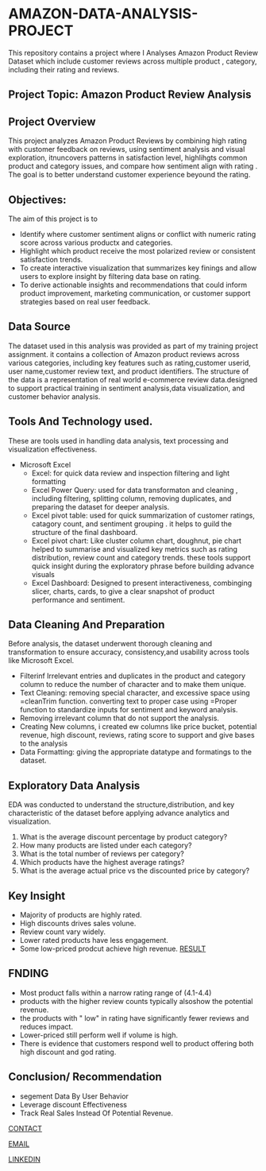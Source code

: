 
# AMAZON-DATA-ANALYSIS-PROJECT
This repository contains a project where I Analyses Amazon Product Review Dataset which include customer reviews across multiple product , category, including their rating and reviews.
## Project Topic:  Amazon Product Review Analysis 

## Project Overview 
This project analyzes Amazon Product Reviews by combining high rating with customer feedback on reviews, using sentiment analysis and visual exploration, itnuncovers patterns in satisfaction level, highlihgts common product and category issues, and compare how sentiment align with rating .
      The goal is to better understand customer experience beyound the rating.
## Objectives:
The aim of this project is to
 - Identify where customer sentiment aligns or conflict with numeric rating score across various productx and categories.
 -  Highlight which product receive the most polarized review  or consistent satisfaction trends.
 -  To create interactive visualization that summarizes key finings and allow users to explore insight by filtering data base on rating.
 -  To derive actionable insights and recommendations that could inform product improvement, marketing communication, or customer support strategies based on real user feedback.
## Data Source
The dataset used in this analysis was provided as part of my training  project assignment. it contains a collection of Amazon product reviews across various categories, including key features such as rating,customer userid, user name,customer review text, and product identifiers.
    The structure of the data is a representation of real world e-commerce review data.designed to support practical training in sentiment analysis,data visualization, and customer behavior analysis. 
## Tools And Technology used.
These are tools used in handling data analysis, text processing and visualization effectiveness.
- Microsoft Excel
   - Excel: for quick data review and inspection filtering and light formatting
   - Excel Power Query: used for data transformaton and cleaning , including filtering, splitting column, removing duplicates, and preparing the dataset for deeper analysis.
   - Excel pivot table: used for quick summarization of customer ratings, catagory count, and sentiment grouping . it helps to guild the structure of the final dashboard.
   - Excel pivot chart: Like cluster column chart, doughnut, pie chart helped to summarise and visualized key metrics such as rating distribution, review count and category trends. these            tools support quick insight during the exploratory phrase before building advance visuals
   - Excel Dashboard: Designed to present interactiveness, combinging slicer, charts, cards, to give a clear snapshot of product performance and sentiment.
## Data Cleaning And Preparation
Before analysis, the dataset underwent thorough cleaning and transformation to ensure accuracy, consistency,and usability across tools like Microsoft Excel.
 - Filterinf Irrelevant entries and duplicates in the product and category column to reduce the number of character and to make them unique.
 - Text Cleaning: removing special character, and excessive space using =cleanTrim function. converting text to proper case using =Proper function to standardize inputs for sentiment and keyword analysis.
 - Removing irrelevant column that do not support the analysis.
 - Creating New columns, i created ew columns like price bucket, potential revenue, high discount, reviews, rating score to support and give bases to the analysis
 - Data Formatting: giving the appropriate datatype and formatings to the dataset.
## Exploratory Data Analysis
EDA was conducted to understand the structure,distribution, and key characteristic of the dataset before applying advance analytics and visualization.
 1. What is the average discount percentage by product category? 
 2. How many products are listed under each category?
 3. What is the total number of reviews per category?  
 4. Which products have the highest average ratings? 
 5. What is the average actual price vs the discounted price by category?
## Key Insight
 - Majority of products are highly rated.
 - High discounts drives sales volune.
 - Review count vary widely.
 - Lower rated products have less engagement.
 - Some low-priced prodcut achieve high revenue.
[RESULT]()







## FNDING
 - Most product falls within a narrow rating range of (4.1-4.4)
 - products with the higher review counts typically alsoshow the potential revenue.
 - the products with " low" in rating have significantly fewer reviews and reduces impact.
 - Lower-priced still perform well if volume is high.
 - There is evidence that customers respond well to product offering both high discount and god rating.

## Conclusion/ Recommendation
 - segement Data By User Behavior
 - Leverage discount Effectiveness
 - Track Real Sales Instead Of Potential Revenue.

[CONTACT]()

[EMAIL]()

[LINKEDIN]()
